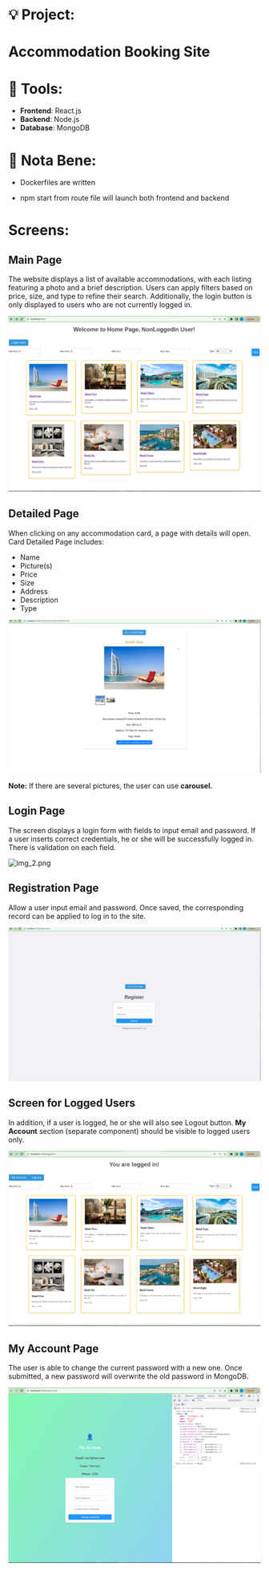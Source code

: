 # :bulb: Project: 
# Accommodation Booking Site

# :rocket: Tools:
- **Frontend**: React.js
- **Backend**: Node.js
- **Database**: MongoDB

# :memo: Nota Bene:

- Dockerfiles are written

- npm start from route file will launch both frontend and backend


# Screens:

## Main Page
The website displays a list of available accommodations, with each listing featuring a photo and a brief description. Users can apply filters based on price, size, and type to refine their search. 
Additionally, the login button is only displayed to users who are not currently logged in.

![img.png](img/img.png)

## Detailed Page
When clicking on any accommodation card, a page with details will open.
Card Detailed Page includes:

- Name
- Picture(s)
- Price
- Size
- Address
- Description
- Type

![img_4.png](img/img_4.png)

**Note:** If there are several pictures, the user can use 
**carousel.**

## Login Page
The screen displays a login form with fields to input email and password. 
If a user inserts correct credentials, he or she will be successfully logged in.  
There is validation on each field.

![img_2.png](img/img_2.png)

## Registration Page
Allow a user input email and password. Once saved, the corresponding record 
can be applied to log in to the site.

![img_1.png](img/img_1.png)

## Screen for Logged Users
In addition, if a user is logged, he or she will also see Logout button.
**My Account** section (separate component) should be visible to logged users only. 

![img_3.png](img/img_3.png)

## My Account Page
The user is able to change the current password with a new one. Once submitted, 
a new password will overwrite the old password in MongoDB.

![img_5.png](img/img_5.png)
